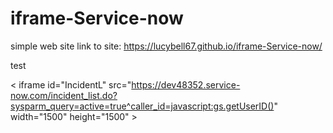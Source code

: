 # iframe-Service-now
simple web site
link to site: https://lucybell67.github.io/iframe-Service-now/



test


< iframe id="IncidentL" src="https://dev48352.service-now.com/incident_list.do?sysparm_query=active=true^caller_id=javascript:gs.getUserID()" width="1500" height="1500" ></iframe>
<script> document.body.scroll=”no”;</script>
